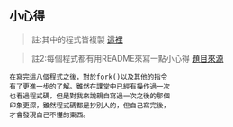 ## 小心得
> 註:其中的程式皆複製 [這裡](https://github.com/xxyzz/ostep-hw/tree/master/5) 

> 註2:每個程式都有用README來寫一點小心得 [題目來源](http://pages.cs.wisc.edu/~remzi/OSTEP/Chinese/05.pdf)
```
在寫完這八個程式之後，對於fork()以及其他的指令
有了更進一步的了解。雖然在課堂中已經有操作過一次
也看過程式碼，但是對我來說親自寫過一次之後的那個
印象更深，雖然程式碼都是抄別人的，但自己寫完後，
才會發現自己不懂的東西。
```
